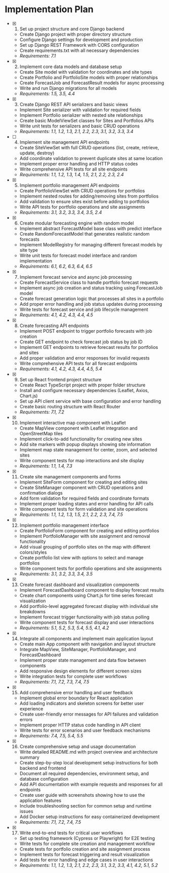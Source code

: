 # Implementation Plan

- [x] 1. Set up project structure and core Django backend
  - Create Django project with proper directory structure
  - Configure Django settings for development and production
  - Set up Django REST Framework with CORS configuration
  - Create requirements.txt with all necessary dependencies
  - _Requirements: 7.1_

- [x] 2. Implement core data models and database setup
  - Create Site model with validation for coordinates and site types
  - Create Portfolio and PortfolioSite models with proper relationships
  - Create ForecastJob and ForecastResult models for async processing
  - Write and run Django migrations for all models
  - _Requirements: 1.5, 3.5, 4.4_

- [x] 3. Create Django REST API serializers and basic views
  - Implement Site serializer with validation for required fields
  - Implement Portfolio serializer with nested site relationships
  - Create basic ModelViewSet classes for Sites and Portfolios APIs
  - Write unit tests for serializers and basic CRUD operations
  - _Requirements: 1.1, 1.2, 1.3, 2.1, 2.2, 2.3, 3.1, 3.2, 3.3, 3.4_

- [ ] 4. Implement site management API endpoints
  - Create SiteViewSet with full CRUD operations (list, create, retrieve, update, destroy)
  - Add coordinate validation to prevent duplicate sites at same location
  - Implement proper error handling and HTTP status codes
  - Write comprehensive API tests for all site endpoints
  - _Requirements: 1.1, 1.2, 1.3, 1.4, 1.5, 2.1, 2.2, 2.3, 2.4_

- [x] 5. Implement portfolio management API endpoints
  - Create PortfolioViewSet with CRUD operations for portfolios
  - Implement nested routes for adding/removing sites from portfolios
  - Add validation to ensure sites exist before adding to portfolios
  - Write API tests for portfolio operations and site assignments
  - _Requirements: 3.1, 3.2, 3.3, 3.4, 3.5, 2.4_

- [x] 6. Create modular forecasting engine with random model
  - Implement abstract ForecastModel base class with predict interface
  - Create RandomForecastModel that generates realistic random forecasts
  - Implement ModelRegistry for managing different forecast models by site type
  - Write unit tests for forecast model interface and random implementation
  - _Requirements: 6.1, 6.2, 6.3, 6.4, 6.5_

- [x] 7. Implement forecast service and async job processing
  - Create ForecastService class to handle portfolio forecast requests
  - Implement async job creation and status tracking using ForecastJob model
  - Create forecast generation logic that processes all sites in a portfolio
  - Add proper error handling and job status updates during processing
  - Write tests for forecast service and job lifecycle management
  - _Requirements: 4.1, 4.2, 4.3, 4.4, 4.5_

- [x] 8. Create forecasting API endpoints
  - Implement POST endpoint to trigger portfolio forecasts with job creation
  - Create GET endpoint to check forecast job status by job ID
  - Implement GET endpoints to retrieve forecast results for portfolios and sites
  - Add proper validation and error responses for invalid requests
  - Write comprehensive API tests for all forecast endpoints
  - _Requirements: 4.1, 4.2, 4.3, 4.4, 4.5, 5.4_

- [x] 9. Set up React frontend project structure
  - Create React TypeScript project with proper folder structure
  - Install and configure necessary dependencies (Leaflet, Axios, Chart.js)
  - Set up API client service with base configuration and error handling
  - Create basic routing structure with React Router
  - _Requirements: 7.1, 7.2_

- [x] 10. Implement interactive map component with Leaflet
  - Create MapView component with Leaflet integration and OpenStreetMap tiles
  - Implement click-to-add functionality for creating new sites
  - Add site markers with popup displays showing site information
  - Implement map state management for center, zoom, and selected sites
  - Write component tests for map interactions and site display
  - _Requirements: 1.1, 1.4, 7.3_

- [x] 11. Create site management components and forms
  - Implement SiteForm component for creating and editing sites
  - Create SiteManager component with CRUD operations and confirmation dialogs
  - Add form validation for required fields and coordinate formats
  - Implement proper loading states and error handling for API calls
  - Write component tests for form validation and site operations
  - _Requirements: 1.1, 1.2, 1.3, 1.5, 2.1, 2.2, 2.3, 7.4, 7.5_

- [x] 12. Implement portfolio management interface
  - Create PortfolioForm component for creating and editing portfolios
  - Implement PortfolioManager with site assignment and removal functionality
  - Add visual grouping of portfolio sites on the map with different colors/styles
  - Create portfolio list view with options to select and manage portfolios
  - Write component tests for portfolio operations and site assignments
  - _Requirements: 3.1, 3.2, 3.3, 3.4, 3.5_

- [x] 13. Create forecast dashboard and visualization components
  - Implement ForecastDashboard component to display forecast results
  - Create chart components using Chart.js for time series forecast visualization
  - Add portfolio-level aggregated forecast display with individual site breakdowns
  - Implement forecast trigger functionality with job status polling
  - Write component tests for forecast display and user interactions
  - _Requirements: 5.1, 5.2, 5.3, 5.4, 5.5, 4.1, 4.2_

- [x] 14. Integrate all components and implement main application layout
  - Create main App component with navigation and layout structure
  - Integrate MapView, SiteManager, PortfolioManager, and ForecastDashboard
  - Implement proper state management and data flow between components
  - Add responsive design elements for different screen sizes
  - Write integration tests for complete user workflows
  - _Requirements: 7.1, 7.2, 7.3, 7.4, 7.5_

- [x] 15. Add comprehensive error handling and user feedback
  - Implement global error boundary for React application
  - Add loading indicators and skeleton screens for better user experience
  - Create user-friendly error messages for API failures and validation errors
  - Implement proper HTTP status code handling in API client
  - Write tests for error scenarios and user feedback mechanisms
  - _Requirements: 7.4, 7.5, 5.4, 5.5_

- [x] 16. Create comprehensive setup and usage documentation
  - Write detailed README.md with project overview and architecture summary
  - Create step-by-step local development setup instructions for both backend and frontend
  - Document all required dependencies, environment setup, and database configuration
  - Add API documentation with example requests and responses for all endpoints
  - Create user guide with screenshots showing how to use the application features
  - Include troubleshooting section for common setup and runtime issues
  - Add Docker setup instructions for easy containerized development
  - _Requirements: 7.1, 7.2, 7.4, 7.5_

- [x] 17. Write end-to-end tests for critical user workflows
  - Set up testing framework (Cypress or Playwright) for E2E testing
  - Write tests for complete site creation and management workflow
  - Create tests for portfolio creation and site assignment process
  - Implement tests for forecast triggering and result visualization
  - Add tests for error handling and edge cases in user interactions
  - _Requirements: 1.1, 1.2, 1.3, 2.1, 2.2, 2.3, 3.1, 3.2, 3.3, 4.1, 4.2, 5.1, 5.2_